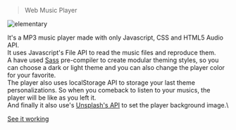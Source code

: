 > Web Music Player

![elementary](https://raw.githubusercontent.com/csilva2810/webmplayer/master/img/demo.png)

It's a MP3 music player made with only Javascript, CSS and HTML5 Audio API.\
It uses Javascript's File API to read the music files and reproduce them.\
A have used [Sass](https://sass-lang.com/) pre-compiler to create modular theming styles, so you can choose a dark or light theme and you can also change the player color for your favorite.\
The player also uses localStorage API to storage your last theme personalizations. So when you comeback to listen to your musics, the player will be like as you left it.\
And finally it also use's [Unsplash's API](https://source.unsplash.com/) to set the player background image.\

[See it working](http://csilva2810.github.io/webmplayer/index.html)
